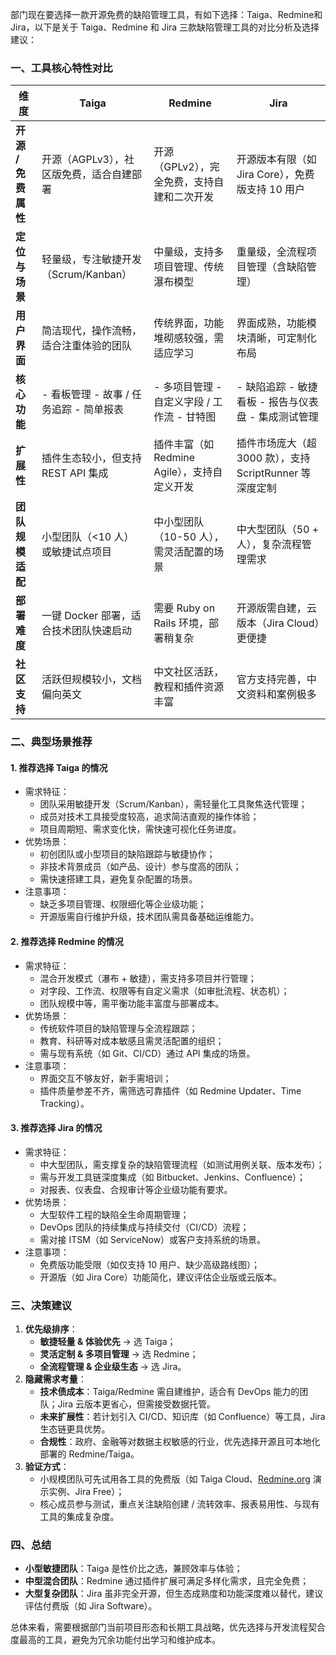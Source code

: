 部门现在要选择一款开源免费的缺陷管理工具，有如下选择：Taiga、Redmine和Jira，以下是关于 Taiga、Redmine 和 Jira 三款缺陷管理工具的对比分析及选择建议：

### **一、工具核心特性对比**

| **维度**            | **Taiga**                                | **Redmine**                                  | **Jira**                                                 |
| ------------------- | ---------------------------------------- | -------------------------------------------- | -------------------------------------------------------- |
| **开源 / 免费属性** | 开源（AGPLv3），社区版免费，适合自建部署 | 开源（GPLv2），完全免费，支持自建和二次开发  | 开源版本有限（如 Jira Core），免费版支持 10 用户         |
| **定位与场景**      | 轻量级，专注敏捷开发（Scrum/Kanban）     | 中量级，支持多项目管理、传统瀑布模型         | 重量级，全流程项目管理（含缺陷管理）                     |
| **用户界面**        | 简洁现代，操作流畅，适合注重体验的团队   | 传统界面，功能堆砌感较强，需适应学习         | 界面成熟，功能模块清晰，可定制化布局                     |
| **核心功能**        | - 看板管理 - 故事 / 任务追踪 - 简单报表  | - 多项目管理 - 自定义字段 / 工作流 - 甘特图  | - 缺陷追踪 - 敏捷看板 - 报告与仪表盘 - 集成测试管理      |
| **扩展性**          | 插件生态较小，但支持 REST API 集成       | 插件丰富（如 Redmine Agile），支持自定义开发 | 插件市场庞大（超 3000 款），支持 ScriptRunner 等深度定制 |
| **团队规模适配**    | 小型团队（<10 人）或敏捷试点项目         | 中小型团队（10-50 人），需灵活配置的场景     | 中大型团队（50 + 人），复杂流程管理需求                  |
| **部署难度**        | 一键 Docker 部署，适合技术团队快速启动   | 需要 Ruby on Rails 环境，部署稍复杂          | 开源版需自建，云版本（Jira Cloud）更便捷                 |
| **社区支持**        | 活跃但规模较小，文档偏向英文             | 中文社区活跃，教程和插件资源丰富             | 官方支持完善，中文资料和案例极多                         |

### **二、典型场景推荐**

#### **1. 推荐选择 Taiga 的情况**

- 需求特征：
  - 团队采用敏捷开发（Scrum/Kanban），需轻量化工具聚焦迭代管理；
  - 成员对技术工具接受度较高，追求简洁直观的操作体验；
  - 项目周期短、需求变化快，需快速可视化任务进度。
- 优势场景：
  - 初创团队或小型项目的缺陷跟踪与敏捷协作；
  - 非技术背景成员（如产品、设计）参与度高的团队；
  - 需快速搭建工具，避免复杂配置的场景。
- 注意事项：
  - 缺乏多项目管理、权限细化等企业级功能；
  - 开源版需自行维护升级，技术团队需具备基础运维能力。

#### **2. 推荐选择 Redmine 的情况**

- 需求特征：
  - 混合开发模式（瀑布 + 敏捷），需支持多项目并行管理；
  - 对字段、工作流、权限等有自定义需求（如审批流程、状态机）；
  - 团队规模中等，需平衡功能丰富度与部署成本。
- 优势场景：
  - 传统软件项目的缺陷管理与全流程跟踪；
  - 教育、科研等对成本敏感且需灵活配置的组织；
  - 需与现有系统（如 Git、CI/CD）通过 API 集成的场景。
- 注意事项：
  - 界面交互不够友好，新手需培训；
  - 插件质量参差不齐，需筛选可靠插件（如 Redmine Updater、Time Tracking）。

#### **3. 推荐选择 Jira 的情况**

- 需求特征：
  - 中大型团队，需支撑复杂的缺陷管理流程（如测试用例关联、版本发布）；
  - 需与开发工具链深度集成（如 Bitbucket、Jenkins、Confluence）；
  - 对报表、仪表盘、合规审计等企业级功能有要求。
- 优势场景：
  - 大型软件工程的缺陷全生命周期管理；
  - DevOps 团队的持续集成与持续交付（CI/CD）流程；
  - 需对接 ITSM（如 ServiceNow）或客户支持系统的场景。
- 注意事项：
  - 免费版功能受限（如仅支持 10 用户、缺少高级路线图）；
  - 开源版（如 Jira Core）功能简化，建议评估企业版或云版本。

### **三、决策建议**

1. **优先级排序**：
   - **敏捷轻量 & 体验优先** → 选 Taiga；
   - **灵活定制 & 多项目管理** → 选 Redmine；
   - **全流程管理 & 企业级生态** → 选 Jira。
2. **隐藏需求考量**：
   - **技术债成本**：Taiga/Redmine 需自建维护，适合有 DevOps 能力的团队；Jira 云版本更省心，但需接受数据托管。
   - **未来扩展性**：若计划引入 CI/CD、知识库（如 Confluence）等工具，Jira 生态链更具优势。
   - **合规性**：政府、金融等对数据主权敏感的行业，优先选择开源且可本地化部署的 Redmine/Taiga。
3. **验证方式**：
   - 小规模团队可先试用各工具的免费版（如 Taiga Cloud、[Redmine.org](https://redmine.org/) 演示实例、Jira Free）；
   - 核心成员参与测试，重点关注缺陷创建 / 流转效率、报表易用性、与现有工具的集成复杂度。

### **四、总结**

- **小型敏捷团队**：Taiga 是性价比之选，兼顾效率与体验；
- **中型混合团队**：Redmine 通过插件扩展可满足多样化需求，且完全免费；
- **大型复杂团队**：Jira 虽非完全开源，但生态成熟度和功能深度难以替代，建议评估付费版（如 Jira Software）。

总体来看，需要根据部门当前项目形态和长期工具战略，优先选择与开发流程契合度最高的工具，避免为冗余功能付出学习和维护成本。